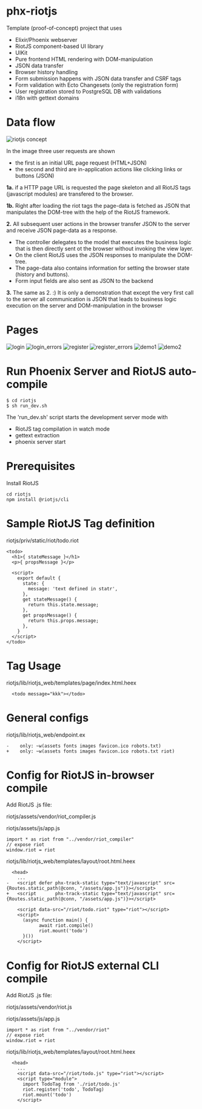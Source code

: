 # phx-riotjs
Template (proof-of-concept) project that uses
- Elixir/Phoenix webserver
- RiotJS component-based UI library
- UIKit
- Pure frontend HTML rendering with DOM-manipulation
- JSON data transfer
- Browser history handling
- Form submission happens with JSON data transfer and CSRF tags
- Form validation with Ecto Changesets (only the registration form)
- User registration stored to PostgreSQL DB with validations
- i18n with gettext domains

# Data flow

![riotjs concept](images/riot_sequence.png)

In the image three user requests are shown
- the first is an initial URL page request (HTML+JSON)
- the second and third are in-application actions like clicking links or buttons (JSON)

**1a.** if a HTTP page URL is requested the page skeleton and all RiotJS tags (javascript modules) are transfered to the browser.

**1b.** Right after loading the riot tags the page-data is fetched as JSON that manipulates the DOM-tree with the help of the RiotJS framework.

**2.** All subsequent user actions in the browser transfer JSON to the server and receive JSON page-data as a response.
- The controller delegates to the model that executes the business logic that is then directly sent ot the browser without invoking the view layer.
- On the client RiotJS uses the JSON responses to manipulate the DOM-tree.
- The page-data also contains information for setting the browser state (history and buttons).
- Form input fields are also sent as JSON to the backend

**3.** The same as 2. :) It is only a demonstration that except the very first call to the server all communication is JSON that leads to business logic execution on the server and DOM-manipulation in the browser


# Pages

![login](images/login.png)
![login_errors](images/login_errors.png)
![register](images/register.png)
![register_errors](images/register_errors.png)
![demo1](images/demo1.png)
![demo2](images/demo2.png)


# Run Phoenix Server and RiotJS auto-compile
```
$ cd riotjs
$ sh run_dev.sh
```

The 'run_dev.sh' script starts the development server mode with
- RiotJS tag compilation in watch mode
- gettext extraction
- phoenix server start

# Prerequisites
Install RiotJS
```
cd riotjs
npm install @riotjs/cli
```

# Sample RiotJS Tag definition
riotjs/priv/static/riot/todo.riot
```
<todo>
  <h1>{ stateMessage }</h1>
  <p>{ propsMessage }</p>

  <script>
    export default {
      state: {
        message: 'text defined in statr',
      },
      get stateMessage() {
        return this.state.message;
      },
      get propsMessage() {
        return this.props.message;
      },
    }
  </script>
</todo>
```

# Tag Usage
riotjs/lib/riotjs_web/templates/page/index.html.heex
```
  <todo message="kkk"></todo>
```

# General configs
riotjs/lib/riotjs_web/endpoint.ex
```
-    only: ~w(assets fonts images favicon.ico robots.txt)
+    only: ~w(assets fonts images favicon.ico robots.txt riot)
```

# Config for RiotJS in-browser compile

Add RiotJS .js file:

riotjs/assets/vendor/riot_compiler.js

riotjs/assets/js/app.js
```
import * as riot from "../vendor/riot_compiler"
// expose riot
window.riot = riot
```

riotjs/lib/riotjs_web/templates/layout/root.html.heex
```
  <head>
    ...
-   <script defer phx-track-static type="text/javascript" src={Routes.static_path(@conn, "/assets/app.js")}></script>
+   <script       phx-track-static type="text/javascript" src={Routes.static_path(@conn, "/assets/app.js")}></script>

    <script data-src="/riot/todo.riot" type="riot"></script>
    <script>
      (async function main() {
            await riot.compile()
            riot.mount('todo')
      }())
    </script>
```

# Config for RiotJS external CLI compile

Add RiotJS .js file:

riotjs/assets/vendor/riot.js

riotjs/assets/js/app.js
```
import * as riot from "../vendor/riot"
// expose riot
window.riot = riot
```

riotjs/lib/riotjs_web/templates/layout/root.html.heex
```
  <head>
    ...
    <script data-src="/riot/todo.js" type="riot"></script>
    <script type="module">
      import TodoTag from './riot/todo.js'
      riot.register('todo', TodoTag)
      riot.mount('todo')
    </script>
```
